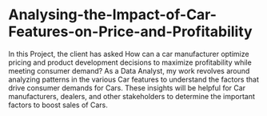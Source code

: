 # Analysing-the-Impact-of-Car-Features-on-Price-and-Profitability
In this Project, the client has asked How can a car manufacturer optimize pricing and
product development decisions to maximize profitability while meeting consumer demand?
As a Data Analyst, my work revolves around analyzing patterns in the various Car features to
understand the factors that drive consumer demands for Cars. These insights will be helpful
for Car manufacturers, dealers, and other stakeholders to determine the important factors
to boost sales of Cars.
